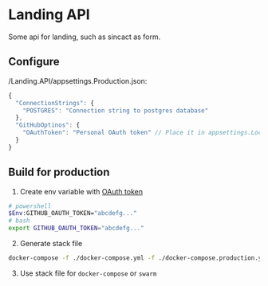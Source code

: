 # Landing API

Some api for landing, such as sincact as form.

## Configure

/Landing.API/appsettings.Production.json:
```js
{
  "ConnectionStrings": {
    "POSTGRES": "Connection string to postgres database"
  },
  "GitHubOptinos": {
    "OAuthToken": "Personal OAuth token" // Place it in appsettings.Local.json
  }
}
```

## Build for production

1. Create env variable with [OAuth token](https://github.com/settings/tokens)

```bash
# powershell
$Env:GITHUB_OAUTH_TOKEN="abcdefg..."
# bash
export GITHUB_OAUTH_TOKEN="abcdefg..."
```

2. Generate stack file

```bash
docker-compose -f ./docker-compose.yml -f ./docker-compose.production.yml config > stack.yml
```

3. Use stack file for `docker-compose` or `swarm`